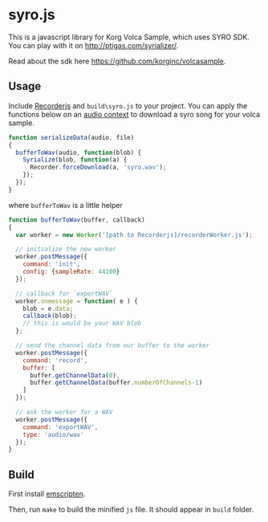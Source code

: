 syro.js
=======

This is a javascript library for Korg Volca Sample, which uses SYRO SDK. You can play with it on http://ptigas.com/syrializer/.


Read about the sdk here https://github.com/korginc/volcasample.

Usage
---

Include [Recorderjs](https://github.com/mattdiamond/Recorderjs) and `build\syro.js` to your project. You can apply the functions below on an [audio context](https://developer.mozilla.org/en-US/docs/Web/API/Web_Audio_API) to download a syro song for your volca sample.

```javascript
function serializeData(audio, file)
{
  bufferToWav(audio, function(blob) {
    Syrialize(blob, function(a) {
      Recorder.forceDownload(a, 'syro.wav');
    });
  });  
}
```

where `bufferToWav` is a little helper
```javascript
function bufferToWav(buffer, callback)
{
  var worker = new Worker('[path to Recorderjs]/recorderWorker.js');

  // initialize the new worker
  worker.postMessage({
    command: 'init',
    config: {sampleRate: 44100}
  });

  // callback for `exportWAV`
  worker.onmessage = function( e ) {
    blob = e.data;
    callback(blob);
    // this is would be your WAV blob
  };

  // send the channel data from our buffer to the worker
  worker.postMessage({
    command: 'record',
    buffer: [
      buffer.getChannelData(0),
      buffer.getChannelData(buffer.numberOfChannels-1)
    ]
  });

  // ask the worker for a WAV
  worker.postMessage({
    command: 'exportWAV',
    type: 'audio/wav'
  });
}
```

Build
---
First install [emscripten](https://github.com/kripken/emscripten).

Then, run `make` to build the minified `js` file. It should appear in `build` folder.
